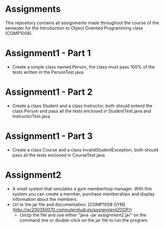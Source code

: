 # Assignments
This repository contains all assignments made throughout the course of the semester
for the Introduction to Object Oriented Programming class (COMP1008).


# Assignment1 - Part 1
- Create a simple class named Person, the class must pass 100% of the tests written in the PersonTest.java. 

# Assignment1 - Part 2
- Create a class Student and a class Instructor, both should extend the class Person and pass all the tests enclosed in StudentTest.java and InstructorTest.java

# Assignment1 - Part 3
- Create a class Course and a class InvalidStudentException, both should pass all the tests enclosed in CourseTest.java

# Assignment2
- A small system that simulates a gym memberhsip manager. With this system you can create a member, purchase memberships and display information about the members.
- Url to the jar file and documentation: [COMP1008 GYM] (http://gc200350070.computerstudi.es/assignment2OOP/).
	* Unizp the file and use either "java -jar assignment2.jar" on the command line or double-click on the jar file to run the program.

